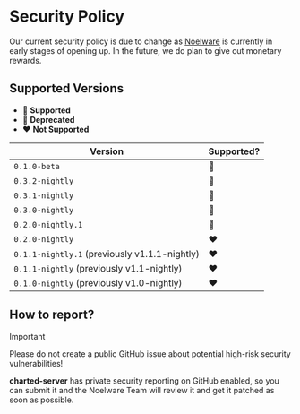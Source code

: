 # Security Policy

Our current security policy is due to change as [Noelware](https://noelware.org) is currently in early stages of opening up. In the future,
we do plan to give out monetary rewards.

## Supported Versions

-   💚 **Supported**
-   💛 **Deprecated**
-   ❤️ **Not Supported**

| Version                                       | Supported? |
| --------------------------------------------- | ---------- |
| `0.1.0-beta`                                  | 💚         |
| `0.3.2-nightly`                               | 💚         |
| `0.3.1-nightly`                               | 💛         |
| `0.3.0-nightly`                               | 💛         |
| `0.2.0-nightly.1`                             | 💛         |
| `0.2.0-nightly`                               | ❤️         |
| `0.1.1-nightly.1` (previously v1.1.1-nightly) | ❤️         |
| `0.1.1-nightly` (previously v1.1-nightly)     | ❤️         |
| `0.1.0-nightly` (previously v1.0-nightly)     | ❤️         |

## How to report?

> [!IMPORTANT]
> Please do not create a public GitHub issue about potential high-risk security vulnerabilities!

**charted-server** has private security reporting on GitHub enabled, so you can submit it and the Noelware Team will review it and get it patched as soon as possible.
